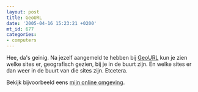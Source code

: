 ```yaml
---
layout: post
title: GeoURL
date: '2005-04-16 15:23:21 +0200'
mt_id: 677
categories:
- computers
---
```

Hee, da's geinig. Na jezelf aangemeld te hebben bij <a href="http://geourl.org/">GeoURL</a> kun je zien welke sites er, geografisch gezien, bij je in de buurt zijn. En welke sites er dan weer in de buurt van die sites zijn. Etcetera.

Bekijk bijvoorbeeld eens <a href="http://geourl.org/near/?p={{ site.url }}/">mijn online omgeving</a>.
